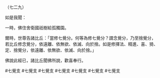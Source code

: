 （七二九）

如是我聞：

一時，佛住舍衛國祇樹給孤獨園。

爾時，世尊告諸比丘：「當修七覺分。何等為修七覺分？謂念覺分，乃至捨覺分，若比丘修念覺分，依遠離、依無欲、依滅、向於捨。如是修擇法、精進、喜、猗、定、捨覺分，依遠離、依無欲、依滅、向於捨。」

佛說此經已，諸比丘聞佛所說，歡喜奉行。



#七覺支
#七覺支
#七覺支
#七覺支
#七覺支
#七覺支
#七覺支
